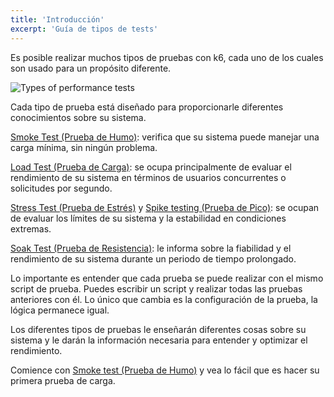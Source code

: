 ```yaml
---
title: 'Introducción'
excerpt: 'Guía de tipos de tests'
---
```


Es posible realizar muchos tipos de pruebas con k6, cada uno de los cuales son usado para un propósito diferente.

![Types of performance tests](./images/test-types.png)

Cada tipo de prueba está diseñado para proporcionarle diferentes conocimientos sobre su sistema.

[Smoke Test (Prueba de Humo)](/es/tipos-de-prueba/smoke-testing/): verifica que su sistema puede manejar una carga mínima, sin ningún problema.

[Load Test (Prueba de Carga)](/es/tipos-de-prueba/load-testing/): se ocupa principalmente de evaluar el rendimiento de su sistema en términos de usuarios concurrentes o solicitudes por segundo.

[Stress Test (Prueba de Estrés)](/es/tipos-de-prueba/stress-testing/) y [Spike testing (Prueba de Pico)](/test-types/spike-testing/): se ocupan de evaluar los límites de su sistema y la estabilidad en condiciones extremas.

[Soak Test (Prueba de Resistencia)](/es/tipos-de-prueba/soak-testing/): le informa sobre la fiabilidad y el rendimiento de su sistema durante un periodo de tiempo prolongado.

Lo importante es entender que cada prueba se puede realizar con el mismo script de prueba. Puedes escribir un script y realizar todas las pruebas anteriores con él. Lo único que cambia es la configuración de la prueba, la lógica permanece igual.

Los diferentes tipos de pruebas le enseñarán diferentes cosas sobre su sistema y le darán la información necesaria para entender y optimizar el rendimiento.

Comience con [Smoke test (Prueba de Humo)](/es/tipos-de-prueba/smoke-testing/) y vea lo fácil que es hacer su primera prueba de carga.
